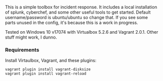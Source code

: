 This is a simple toolbox for incident response. It includes a local installation of splunk, cyberchef, and some other useful tools to get started. Default username/password is ubuntu/ubuntu so change that. If you see some parts unused in the config, it's because this is a work in progress.

Tested on Windows 10 v17074 with Virtualbox 5.2.6 and Vagrant 2.0.1. Other stuff might work, I dunno.

### Requirements

Install Virtaulbox, Vagrant, and these plugins:

```
vagrant plugin install vagrant-disksize
vagrant plugin install vagrant-reload
```
